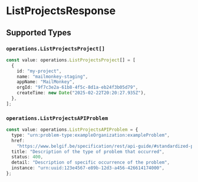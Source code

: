 # ListProjectsResponse


## Supported Types

### `operations.ListProjectsProject[]`

```typescript
const value: operations.ListProjectsProject[] = [
  {
    id: "my-project",
    name: "mailmonkey-staging",
    appName: "MailMonkey",
    orgId: "9f7c3e2a-61b8-4f5c-8d1a-eb24f3b05d79",
    createTime: new Date("2025-02-22T20:20:27.935Z"),
  },
];
```

### `operations.ListProjectsAPIProblem`

```typescript
const value: operations.ListProjectsAPIProblem = {
  type: "urn:problem-type:exampleOrganization:exampleProblem",
  href:
    "https://www.belgif.be/specification/rest/api-guide/#standardized-problem-types",
  title: "Description of the type of problem that occurred",
  status: 400,
  detail: "Description of specific occurrence of the problem",
  instance: "urn:uuid:123e4567-e89b-12d3-a456-426614174000",
};
```

